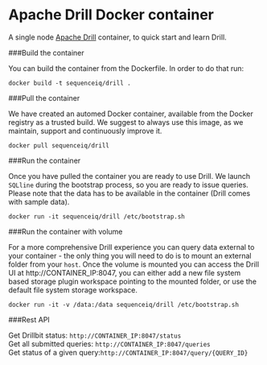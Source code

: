 Apache Drill Docker container
=======

A single node [Apache Drill](http://incubator.apache.org/drill/) container, to quick start and learn Drill.

###Build the container

You can build the container from the Dockerfile. In order to do that run:

`docker build -t sequenceiq/drill . ` 

###Pull the container

We have created an automed Docker container, available from the Docker registry as a trusted build. We suggest to always use this image, as we maintain, support and continuously improve it. 

`docker pull sequenceiq/drill`

###Run the container 

Once you have pulled the container you are ready to use Drill. We launch `SQLline` during the bootstrap process, so you are ready to issue queries. Please note that the data has to be available in the container (Drill comes with sample data).

`docker run -it sequenceiq/drill /etc/bootstrap.sh`

###Run the container with volume

For a more comprehensive Drill experience you can query data external to your container - the only thing you will need to do is to mount an external folder from your `host`.
Once the volume is mounted you can access the Drill UI at http://CONTAINER_IP:8047, you can either add a new file system based storage plugin workspace pointing to the mounted folder, or use the default file system storage workspace.

`docker run -it -v /data:/data sequenceiq/drill /etc/bootstrap.sh`

###Rest API

Get Drillbit status: `http://CONTAINER_IP:8047/status`       
Get all submitted queries: `http://CONTAINER_IP:8047/queries`       
Get status of a given query:`http://CONTAINER_IP:8047/query/{QUERY_ID}`
